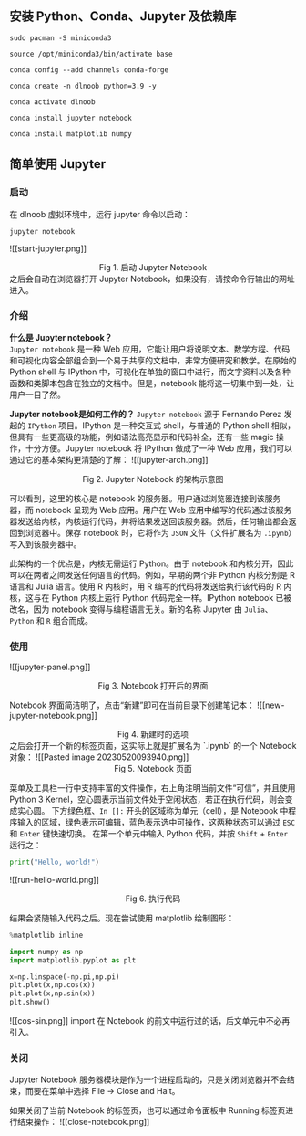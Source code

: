 ## 安装 Python、Conda、Jupyter 及依赖库
```shell
sudo pacman -S miniconda3

source /opt/miniconda3/bin/activate base

conda config --add channels conda-forge

conda create -n dlnoob python=3.9 -y

conda activate dlnoob

conda install jupyter notebook

conda install matplotlib numpy
```

## 简单使用 Jupyter

### 启动
在 dlnoob 虚拟环境中，运行 jupyter 命令以启动：
```shell
jupyter notebook
```
![[start-jupyter.png]]
<center>Fig 1. 启动 Jupyter Notebook</center>
之后会自动在浏览器打开 Jupyter Notebook，如果没有，请按命令行输出的网址进入。

### 介绍

**什么是 Jupyter notebook？**  
`Jupyter notebook` 是一种 Web 应用，它能让用户将说明文本、数学方程、代码和可视化内容全部组合到一个易于共享的文档中，非常方便研究和教学。在原始的 Python shell 与 IPython 中，可视化在单独的窗口中进行，而文字资料以及各种函数和类脚本包含在独立的文档中。但是，notebook 能将这一切集中到一处，让用户一目了然。

**Jupyter notebook是如何工作的？**
`Jupyter notebook` 源于 Fernando Perez 发起的 `IPython` 项目。IPython 是一种交互式 shell，与普通的 Python shell 相似，但具有一些更高级的功能，例如语法高亮显示和代码补全，还有一些 magic 操作，十分方便。Jupyter notebook 将 IPython 做成了一种 Web 应用，我们可以通过它的基本架构更清楚的了解：
![[jupyter-arch.png]]
<center>Fig 2. Jupyter Notebook 的架构示意图</center>

可以看到，这里的核心是 notebook 的服务器。用户通过浏览器连接到该服务器，而 notebook 呈现为 Web 应用。用户在 Web 应用中编写的代码通过该服务器发送给内核，内核运行代码，并将结果发送回该服务器。然后，任何输出都会返回到浏览器中。保存 notebook 时，它将作为 `JSON` 文件（文件扩展名为 `.ipynb`）写入到该服务器中。

此架构的一个优点是，内核无需运行 Python。由于 notebook 和内核分开，因此可以在两者之间发送任何语言的代码。例如，早期的两个非 Python 内核分别是 R 语言和 Julia 语言。使用 R 内核时，用 R 编写的代码将发送给执行该代码的 R 内核，这与在 Python 内核上运行 Python 代码完全一样。IPython notebook 已被改名，因为 notebook 变得与编程语言无关。新的名称 Jupyter 由 `Julia`、`Python` 和 `R` 组合而成。

### 使用
![[jupyter-panel.png]]
<center>Fig 3. Notebook 打开后的界面</center>

Notebook 界面简洁明了，点击“新建”即可在当前目录下创建笔记本：
![[new-jupyter-notebook.png]]
<center>Fig 4. 新建时的选项</center>
之后会打开一个新的标签页面，这实际上就是扩展名为 `.ipynb` 的一个 Notebook 对象：
![[Pasted image 20230520093940.png]]
<center>Fig 5. Notebook 页面</center>

菜单及工具栏一行中支持丰富的文件操作，右上角注明当前文件“可信”，并且使用 Python 3 Kernel，空心圆表示当前文件处于空闲状态，若正在执行代码，则会变成实心圆。
下方绿色框、`In []:` 开头的区域称为单元（cell），是 Notebook 中程序输入的区域，绿色表示可编辑，蓝色表示选中可操作，这两种状态可以通过 `ESC` 和 `Enter` 键快速切换。
在第一个单元中输入 Python 代码，并按 `Shift` + `Enter` 运行之：
```python
print("Hello, world!")
```
![[run-hello-world.png]]
<center>Fig 6. 执行代码</center>

结果会紧随输入代码之后。现在尝试使用 matplotlib 绘制图形：
```python
%matplotlib inline

import numpy as np
import matplotlib.pyplot as plt

x=np.linspace(-np.pi,np.pi)
plt.plot(x,np.cos(x))
plt.plot(x,np.sin(x))
plt.show()
```

![[cos-sin.png]]
import 在 Notebook 的前文中运行过的话，后文单元中不必再引入。

### 关闭
Jupyter Notebook 服务器模块是作为一个进程启动的，只是关闭浏览器并不会结束，而要在菜单中选择 File -> Close and Halt。

如果关闭了当前 Notebook 的标签页，也可以通过命令面板中 Running 标签页进行结束操作：
![[close-notebook.png]]